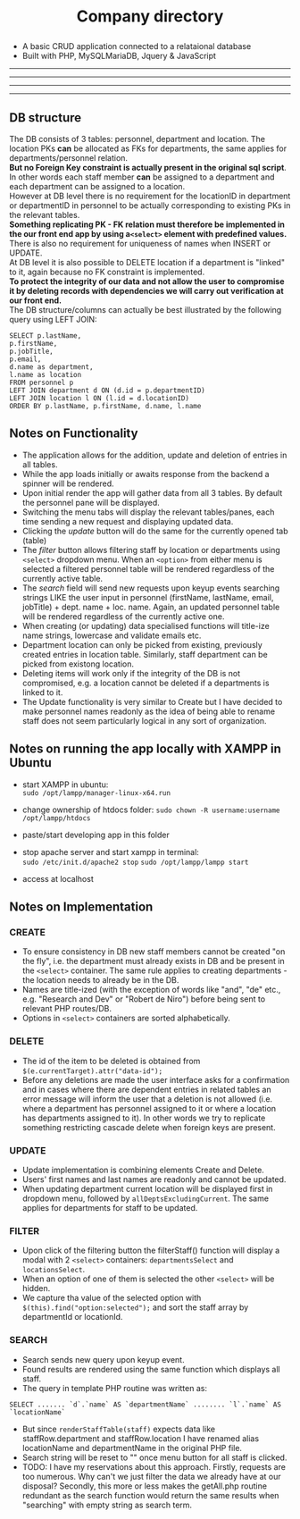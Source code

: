 # <p style="text-align: center;">Company directory</p>
- A basic CRUD application connected to a relataional database 
- Built with  PHP, MySQLMariaDB, Jquery & JavaScript 
---   
---   
---   
---   

## DB structure
The DB consists of 3 tables: personnel, department and location. The location PKs **can** be allocated as FKs for departments, the same applies for departments/personnel relation.  
**But no Foreign Key constraint is actually present in the original sql script**.  
In other words each staff member **can** be assigned to a department and each department can be assigned to a location.  
However at DB level there is no requirement for the locationID in department or departmentID in personnel to be actually corresponding to existing PKs in the relevant tables.  
**Something replicating PK - FK relation must therefore be implemented in the our front end app by using a`<select>` element with predefined values.**  
There is also no requirement for uniqueness of names when INSERT or UPDATE.  
At DB level it is also possible to DELETE location if a department is "linked" to it, again because no FK constraint is implemented.  
**To protect the integrity of our data and not allow the user to compromise it by deleting records with dependencies we will carry out verification at our front end.**  
The DB structure/columns can actually be best illustrated by the following query using LEFT JOIN:
```
SELECT p.lastName,
p.firstName,
p.jobTitle,
p.email,
d.name as department,
l.name as location
FROM personnel p
LEFT JOIN department d ON (d.id = p.departmentID)
LEFT JOIN location l ON (l.id = d.locationID)
ORDER BY p.lastName, p.firstName, d.name, l.name
```

## Notes on Functionality
- The application allows for the addition, update and deletion of entries in all tables.
- While the app loads initially or awaits response from the backend a spinner will be rendered.
- Upon initial render the app will gather data from all 3 tables. By default the personnel pane will be displayed. 
- Switching the menu tabs will display the relevant tables/panes, each time sending a new request and displaying updated data.
- Clicking the *update* button will do the same for the currently opened tab (table)
- The *filter* button allows filtering staff by location or departments using `<select>` dropdown menu. When an `<option>` from either menu is selected a filtered personnel table will be rendered regardless of the currently active table.
- The *search* field will send new requests upon keyup events searching strings LIKE the user input in personnel (firstName, lastName, email, jobTitle) + dept. name + loc. name. Again, an updated personnel table will be rendered regardless of the currently active one.
- When creating (or updating) data specialised functions will title-ize name strings, lowercase and validate emails etc. 
- Department location can only be picked from existing, previously created entries in location table. Similarly, staff department can be picked from existong location.
- Deleting items will work only if the integrity of the DB is not compromised, e.g. a location cannot be deleted if a departments is linked to it.
- The Update functionality is very similar to Create but I have decided to make personnel names readonly as the idea of being able to rename staff does not seem particularly logical in any sort of organization.

## Notes on running the app locally with XAMPP in Ubuntu

- start XAMPP in ubuntu:  
```sudo /opt/lampp/manager-linux-x64.run```  

- change ownership of htdocs folder:
```sudo chown -R username:username /opt/lampp/htdocs```

- paste/start developing app in this folder

- stop apache server and start xampp in terminal:  
```sudo /etc/init.d/apache2 stop```
```sudo /opt/lampp/lampp start```

- access at localhost

## Notes on Implementation

### CREATE
- To ensure consistency in DB new staff members cannot be created "on the fly", i.e. the department must already exists in DB and be present in the `<select>` container. The same rule applies to creating departments - the location needs to already be in the DB.  
- Names are title-ized (with the exception of words like "and", "de" etc., e.g. "Research and Dev" or "Robert de Niro") before being sent to relevant PHP routes/DB.  
- Options in `<select>` containers are sorted alphabetically.

### DELETE
- The id of the item to be deleted is obtained from `$(e.currentTarget).attr("data-id");`
- Before any deletions are made the user interface asks for a confirmation and in cases where there are dependent entries in related tables an error message will inform the user that a deletion is not allowed (i.e. where a department has personnel assigned to it or where a location has departments assigned to it). In other words we try to replicate something restricting cascade delete when foreign keys are present.

### UPDATE
- Update implementation is combining elements Create and Delete.
- Users' first names and last names are readonly and cannot be updated.
- When updating department current location will be displayed first in dropdown menu, followed by `allDeptsExcludingCurrent`. The same applies for departments for staff to be updated.

### FILTER
- Upon click of the filtering button the filterStaff() function will display a modal with 2 `<select>` containers: `departmentsSelect` and `locationsSelect`. 
- When an option of one of them is selected the other `<select>` will be hidden.
- We capture tha value of the selected option with `$(this).find("option:selected");` and sort the staff array by departmentId or locationId. 

### SEARCH
- Search sends new query upon keyup event.
- Found results are rendered using the same function which displays all staff.
- The query in template PHP routine was written as: 
```
SELECT ....... `d`.`name` AS `departmentName` ........ `l`.`name` AS `locationName`
```
- But since `renderStaffTable(staff)` expects data like staffRow.department and staffRow.location I have renamed alias locationName and departmentName in the original PHP file.
- Search string will be reset to "" once menu button for all staff is clicked.
- TODO: I have my reservations about this approach. Firstly, requests are too numerous. Why can't we just filter the data we already have at our disposal? Secondly, this more or less makes the getAll.php routine redundant as the search function would return the same results when "searching" with empty string as search term.  
